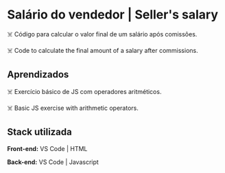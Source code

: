 # Salário do vendedor | Seller's salary

☠️ Código para calcular o valor final de um salário
após comissôes.

☠️ Code to calculate the final amount of a salary
after commissions.

## Aprendizados

☠️ Exercício básico de JS com operadores aritméticos.

☠️ Basic JS exercise with arithmetic operators.

## Stack utilizada

**Front-end:** VS Code | HTML

**Back-end:** VS Code | Javascript

